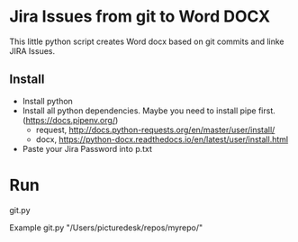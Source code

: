 # Jira Issues from git to Word DOCX
This little python script creates Word docx based on git commits and linke JIRA Issues.

## Install
* Install python
* Install all python dependencies. Maybe you need to install pipe first. (https://docs.pipenv.org/)
  * request, http://docs.python-requests.org/en/master/user/install/
  * docx, https://python-docx.readthedocs.io/en/latest/user/install.html
* Paste your Jira Password into p.txt

# Run
git.py <your-git-REPO>

Example
git.py "/Users/picturedesk/repos/myrepo/"

